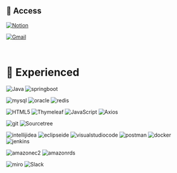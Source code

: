 :eyes: Access
-

[![Notion](https://img.shields.io/badge/Portfolio-%23000000.svg?style=for-the-badge&logo=notion&logoColor=white&link=https://www.notion.so/WON-WOO-SEO-3f2e0ae7b0d54f42abf534e82e4669c4?pvs=4)](https://www.notion.so/WON-WOO-SEO-3f2e0ae7b0d54f42abf534e82e4669c4?pvs=4) 

[![Gmail](https://img.shields.io/badge/Gmail-d14836?style=flat-square&logo=Gmail&logoColor=white&link=mailto:so222234@gmail.com)](mailto:so222234@gmail.com)

<br>

:running: Experienced
=

![Java](https://img.shields.io/badge/Java-007396.svg?&style=for-the-badge&logo=Java&logoColor=white)
![springboot](https://img.shields.io/badge/springboot-6DB33F?style=for-the-badge&logo=springboot&logoColor=white)

![mysql](https://img.shields.io/badge/mysql-%231572B6.svg?style=for-the-badge&logo=mysql&logoColor=white)
![oracle](https://img.shields.io/badge/oracle-F80000.svg?style=for-the-badge&logo=oracle&logoColor=white) 
![redis](https://img.shields.io/badge/redis-DC382D.svg?style=for-the-badge&logo=redis&logoColor=white)
      
![HTML5](https://img.shields.io/badge/html5-%23E34F26.svg?style=for-the-badge&logo=html5&logoColor=white)
![Thymeleaf](https://img.shields.io/badge/Thymeleaf-%23005C0F.svg?style=for-the-badge&logo=Thymeleaf&logoColor=white)
![JavaScript](https://img.shields.io/badge/javascript-%23323330.svg?style=for-the-badge&logo=javascript&logoColor=%23F7DF1E)
![Axios](https://img.shields.io/badge/Axios-5A29E4.svg?style=for-the-badge&logo=Axios&logoColor=white)

![git](https://img.shields.io/badge/git-F05032.svg?style=for-the-badge&logo=git&logoColor=white)
![Sourcetree](https://img.shields.io/badge/Sourcetree-0052CC.svg?style=for-the-badge&logo=Sourcetree&logoColor=white)

![intellijidea](https://img.shields.io/badge/intellijidea-000000.svg?style=for-the-badge&logo=intellijidea&logoColor=white)
![eclipseide](https://img.shields.io/badge/eclipseide-2C2255.svg?style=for-the-badge&logo=eclipseide&logoColor=white)
![visualstudiocode](https://img.shields.io/badge/visualstudiocode-007ACC.svg?style=for-the-badge&logo=visualstudiocode&logoColor=white)
![postman](https://img.shields.io/badge/postman-FF6C37.svg?style=for-the-badge&logo=postman&logoColor=white)
![docker](https://img.shields.io/badge/docker-2496ED.svg?style=for-the-badge&logo=docker&logoColor=white)
![jenkins](https://img.shields.io/badge/jenkins-D24939.svg?style=for-the-badge&logo=jenkins&logoColor=white)

![amazonec2](https://img.shields.io/badge/amazonec2-FF9900.svg?style=for-the-badge&logo=amazonec2&logoColor=white)
![amazonrds](https://img.shields.io/badge/amazonrds-527FFF.svg?style=for-the-badge&logo=amazonrds&logoColor=white)

![miro](https://img.shields.io/badge/miro-050038?style=for-the-badge&logo=miro&logoColor=white)
![Slack](https://img.shields.io/badge/Slack-4A154B?style=for-the-badge&logo=slack&logoColor=white) 

